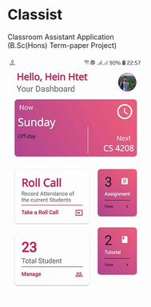 # Classist
Classroom Assistant Application\
(B.Sc(Hons) Term-paper Project)\
\
![Dashboard|20%](screenshots/Home.jpg)
